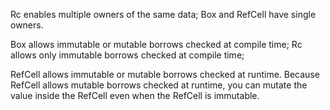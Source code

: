 Rc<T> enables multiple owners of the same data; 
Box<T> and RefCell<T> have single owners.

Box<T> allows immutable or mutable borrows checked at compile time; 
Rc<T> allows only immutable borrows checked at compile time; 

RefCell<T> allows immutable or mutable borrows checked at runtime.
Because RefCell<T> allows mutable borrows checked at runtime, you can mutate the value inside the RefCell<T> even when the RefCell<T> is immutable.